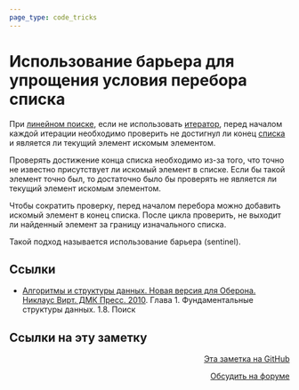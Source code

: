 ```yaml
---
page_type: code_tricks
---
```


# Использование барьера для упрощения условия перебора списка

При [линейном поиске](20221023135032.md), если не использовать [итератор](20221124185042.md), перед началом каждой итерации необходимо проверить не достигнул ли конец [списка](20221121230218.md) и является ли текущий элемент искомым элементом.

Проверять достижение конца списка необходимо из-за того, что точно не известно присутствует ли искомый элемент в списке. Если бы такой элемент точно был, то достаточно было бы проверять не является ли текущий элемент искомым элементом.

Чтобы сократить проверку, перед началом перебора можно добавить искомый элемент в конец списка. После цикла проверить, не выходит ли найденный элемент за границу изначального списка.

Такой подход называется использование барьера (sentinel).

## Ссылки

- [Алгоритмы и структуры данных. Новая версия для Оберона. Никлаус Вирт. ДМК Пресс. 2010](WirthAlgorithmsAndDataStructures2010.md). Глава 1. Фундаментальные структуры данных. 1.8. Поиск

## Ссылки на эту заметку




<p v-pre style="text-align: right">
  <a href="https://github.com/Kverde/algorithms/blob/main/source/20221124190034.md" target="_blank">
  Эта заметка на GitHub
  </a>
</p>



<p v-pre style="text-align: right">
  <a href="https://discourse.comtext.space/new-topic?title=%D0%98%D1%81%D0%BF%D0%BE%D0%BB%D1%8C%D0%B7%D0%BE%D0%B2%D0%B0%D0%BD%D0%B8%D0%B5%20%D0%B1%D0%B0%D1%80%D1%8C%D0%B5%D1%80%D0%B0%20%D0%B4%D0%BB%D1%8F%20%D1%83%D0%BF%D1%80%D0%BE%D1%89%D0%B5%D0%BD%D0%B8%D1%8F%20%D1%83%D1%81%D0%BB%D0%BE%D0%B2%D0%B8%D1%8F%20%D0%BF%D0%B5%D1%80%D0%B5%D0%B1%D0%BE%D1%80%D0%B0%20%D1%81%D0%BF%D0%B8%D1%81%D0%BA%D0%B0&body=&category=algorithm" target="_blank">
  Обсудить на форуме
  </a>
</p>
